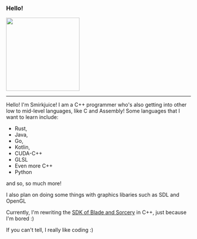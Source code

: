 ### Hello!


<a href="https://github.com/anuraghazra/convoychat">
  <img height=200 align="center" src="https://github-readme-stats.vercel.app/api/top-langs?username=smirkjuice&layout=compact&langs_count=8&card_width=320&theme=github_dark" />
</a>

---


Hello! I'm Smirkjuice! I am a C++ programmer who's also getting into other low to mid-level languages, like C and Assembly!
Some languages that I want to learn include: 
- Rust, 
- Java, 
- Go, 
- Kotlin, 
- CUDA-C++
- GLSL
- Even more C++
- Python

and so, so much more!

I also plan on doing some things with graphics libaries such as SDL and OpenGL

Currently, I'm rewriting the [SDK of Blade and Sorcery](https://github.com/KospY/BasSDK) in C++, just because I'm bored :)

If you can't tell, I really like coding :)
